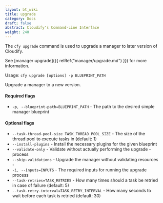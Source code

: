 ```yaml
---
layout: bt_wiki
title: upgrade
category: Docs
draft: false
abstract: Cloudify's Command-Line Interface
weight: 240
---
```


The `cfy upgrade` command is used to upgrade a manager to later version of Cloudify.

See [manager upgrade]({{ relRef("manager/upgrade.md") }}) for more information.


Usage: `cfy upgrade [options] -p BLUEPRINT_PATH`

Upgrade a manager to a new version.

#### Required flags

*  `-p, --blueprint-path=BLUEPRINT_PATH` -
                        The path to the desired simple manager blueprint

#### Optional flags

*  `--task-thread-pool-size TASK_THREAD_POOL_SIZE` -
                        The size of the thread pool to execute tasks in
                        (default: 1)
*  `--install-plugins` -    Install the necessary plugins for the given blueprint
*  `--validate-only` -     Validate without actually performing the upgrade -
                        process
*  `--skip-validations` -   Upgrade the manager without validating resources -
*  `-i, --inputs=INPUTS` - The required inputs for running the upgrade process
*  `--task-retries=TASK_RETRIES` -
                        How many times should a task be retried in case of
                        failure (default: 5)
*  `--task-retry-interval=TASK_RETRY_INTERVAL` -
                        How many seconds to wait before each task is retried
                        (default: 30)
